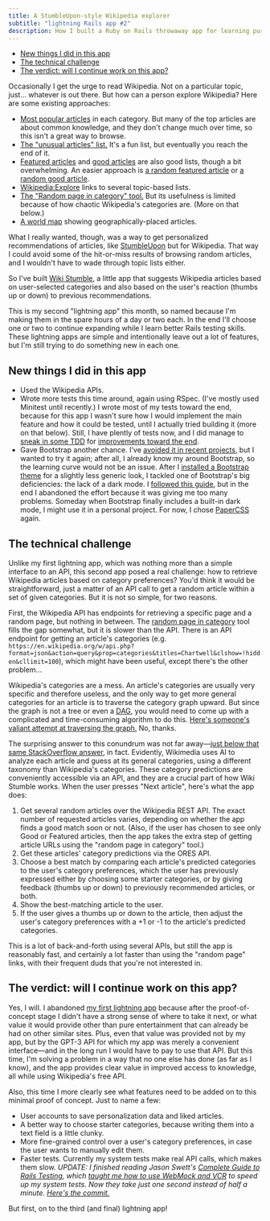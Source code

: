 ```yaml
---
title: A StumbleUpon-style Wikipedia explorer
subtitle: "lightning Rails app #2"
description: How I built a Ruby on Rails throwaway app for learning purposes, a tool that suggests Wikipedia articles according to your likes and dislikes.
---
```


- [New things I did in this app](#new-things-i-did-in-this-app)
- [The technical challenge](#the-technical-challenge)
- [The verdict: will I continue work on this app?](#the-verdict-will-i-continue-work-on-this-app)

Occasionally I get the urge to read Wikipedia. Not on a particular topic, just… whatever is out there. But how can a person explore Wikipedia? Here are some existing approaches:

- [Most popular articles](https://wikirank.net/) in each category. But many of the top articles are about common knowledge, and they don't change much over time, so this isn't a great way to browse.
- [The "unusual articles" list.](https://en.wikipedia.org/wiki/Wikipedia:Unusual_articles) It's a fun list, but eventually you reach the end of it.
- [Featured articles](https://en.wikipedia.org/wiki/Wikipedia:Featured_articles) and [good articles](https://en.wikipedia.org/wiki/Wikipedia:Good_articles) are also good lists, though a bit overwhelming. An easier approach is [a random featured article](https://randomincategory.toolforge.org/Featured_articles?site=en.wikipedia.org) or [a random good article](https://randomincategory.toolforge.org/Good_articles?site=en.wikipedia.org).
- [Wikipedia:Explore](https://en.wikipedia.org/wiki/Wikipedia:Explore) links to several topic-based lists.
- [The "Random page in category" tool.](https://randomincategory.toolforge.org) But its usefulness is limited because of how chaotic Wikipedia's categories are. (More on that below.)
- [A world map](https://copernix.io/) showing geographically-placed articles.

What I really wanted, though, was a way to get personalized recommendations of articles, like [StumbleUpon](https://en.wikipedia.org/wiki/StumbleUpon) but for Wikipedia. That way I could avoid some of the hit-or-miss results of browsing random articles, and I wouldn't have to wade through topic lists either.

So I've built [Wiki Stumble](https://github.com/fpsvogel/wikistumble), a little app that suggests Wikipedia articles based on user-selected categories and also based on the user's reaction (thumbs up or down) to previous recommendations.

This is my second "lightning app" this month, so named because I'm making them in the spare hours of a day or two each. In the end I'll choose one or two to continue expanding while I learn better Rails testing skills. These lightning apps are simple and intentionally leave out a lot of features, but I'm still trying to do something new in each one.

## New things I did in this app

- Used the Wikipedia APIs.
- Wrote more tests this time around, again using RSpec. (I've mostly used Minitest until recently.) I wrote most of my tests toward the end, because for this app I wasn't sure how I would implement the main feature and how it could be tested, until I actually tried building it (more on that below). Still, I have plently of tests now, and I did manage to [sneak in some TDD](https://github.com/fpsvogel/wikistumble/commit/4281145325268afc0d56d1c4c8cb95f6836643e4#diff-b86f796c2cf34f7b413473d8caa19b6b0701757729fe74008aa8d6ee97621bbb) for [improvements toward the end](https://github.com/fpsvogel/wikistumble/commit/b19fb40f31e2123e6939a2f2a4040e466328979c#diff-b86f796c2cf34f7b413473d8caa19b6b0701757729fe74008aa8d6ee97621bbb).
- Gave Bootstrap another chance. I've [avoided it in recent projects](https://github.com/vinorodrigues/bootstrap-dark-5#method-4), but I wanted to try it again; after all, I already know my around Bootstrap, so the learning curve would not be an issue. After I [installed a Bootstrap theme](https://bootswatch.com/help/) for a slightly less generic look, I tackled one of Bootstrap's big deficiencies: the lack of a dark mode. I [followed this guide](https://github.com/vinorodrigues/bootstrap-dark-5#method-4), but in the end I abandoned the effort because it was giving me too many problems. Someday when Bootstrap finally includes a built-in dark mode, I might use it in a personal project. For now, I chose [PaperCSS](https://www.getpapercss.com) again.

## The technical challenge

Unlike my first lightning app, which was nothing more than a simple interface to an API, this second app posed a real challenge: how to retrieve Wikipedia articles based on category preferences? You'd think it would be straightforward, just a matter of an API call to get a random article within a set of given categories. But it is not so simple, for two reasons.

First, the Wikipedia API has endpoints for retrieving a specific page and a random page, but nothing in between. The [random page in category](https://randomincategory.toolforge.org) tool fills the gap somewhat, but it is slower than the API. There is an API endpoint for getting an article's categories (e.g. `https://en.wikipedia.org/w/api.php?format=json&action=query&prop=categories&titles=Chartwell&clshow=!hidden&cllimit=100`), which might have been useful, except there's the other problem…

Wikipedia's categories are a mess. An article's categories are usually very specific and therefore useless, and the only way to get more general categories for an article is to traverse the category graph upward. But since the graph is not a tree or even a [DAG](https://en.wikipedia.org/wiki/Directed_acyclic_graph), you would need to come up with a complicated and time-consuming algorithm to do this. [Here's someone's valiant attempt at traversing the graph.](https://stackoverflow.com/a/65859846/4158773) No, thanks.

The surprising answer to this conundrum was not far away—[just below that same StackOverflow answer](https://stackoverflow.com/a/65801715/4158773), in fact. Evidently, Wikimedia uses AI to analyze each article and guess at its general categories, using a different taxonomy than Wikipedia's categories. These category predictions are conveniently accessible via an API, and they are a crucial part of how Wiki Stumble works. When the user presses "Next article", here's what the app does:

1. Get several random articles over the Wikipedia REST API. The exact number of requested articles varies, depending on whether the app finds a good match soon or not. (Also, if the user has chosen to see only Good or Featured articles, then the app takes the extra step of getting article URLs using the "random page in category" tool.)
2. Get these articles' category predictions via the ORES API.
3. Choose a best match by comparing each article's predicted categories to the user's category preferences, which the user has previously expressed either by choosing some starter categories, or by giving feedback (thumbs up or down) to previously recommended articles, or both.
4. Show the best-matching article to the user.
5. If the user gives a thumbs up or down to the article, then adjust the user's category preferences with a +1 or -1 to the article's predicted categories.

This is a lot of back-and-forth using several APIs, but still the app is reasonably fast, and certainly a lot faster than using the "random page" links, with their frequent duds that you're not interested in.

## The verdict: will I continue work on this app?

Yes, I will. I abandoned [my first lightning app](/posts/2021/gpt3-ai-story-writer) because after the proof-of-concept stage I didn't have a strong sense of where to take it next, or what value it would provide other than pure entertainment that can already be had on other similar sites. Plus, even that value was provided not by my app, but by the GPT-3 API for which my app was merely a convenient interface—and in the long run I would have to pay to use that API. But this time, I'm solving a problem in a way that no one else has done (as far as I know), and the app provides clear value in improved access to knowledge, all while using Wikipedia's free API.

Also, this time I more clearly see what features need to be added on to this minimal proof of concept. Just to name a few:

- User accounts to save personalization data and liked articles.
- A better way to choose starter categories, because writing them into a text field is a little clunky.
- More fine-grained control over a user's category preferences, in case the user wants to manually edit them.
- Faster tests. Currently my system tests make real API calls, which makes them slow. *UPDATE: I finished reading Jason Swett's [Complete Guide to Rails Testing](https://www.codewithjason.com/complete-guide-to-rails-testing/), which [taught me how to use WebMock and VCR](https://www.codewithjason.com/vcr-webmock-hello-world-tutorial/) to speed up my system tests. Now they take just one second instead of half a minute. [Here's the commit.](https://github.com/fpsvogel/wikistumble/commit/2609a345c034174cc54b708f5711034ebae1a0ea)*

But first, on to the third (and final) lightning app!
